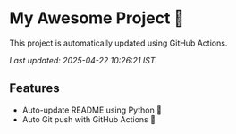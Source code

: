 # My Awesome Project 🚀

This project is automatically updated using GitHub Actions.

_Last updated: 2025-04-22 10:26:21 IST_

## Features
- Auto-update README using Python 🐍
- Auto Git push with GitHub Actions 🤖
